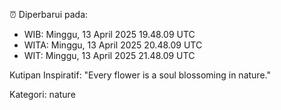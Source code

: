 ⏰ Diperbarui pada:
- WIB: Minggu, 13 April 2025 19.48.09 UTC
- WITA: Minggu, 13 April 2025 20.48.09 UTC
- WIT: Minggu, 13 April 2025 21.48.09 UTC

Kutipan Inspiratif:
"Every flower is a soul blossoming in nature."


Kategori: nature

